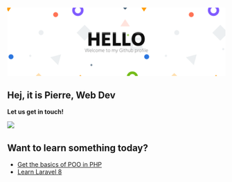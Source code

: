 ![about](about.png)

## **Hej, it is Pierre, Web Dev**

**Let us get in touch!**

<a href="https://www.linkedin.com/in/pierreno%C3%ABl/">
  <img src="https://skillicons.dev/icons?i=linkedin"/>
</a>


## **Want to learn something today?** 
- [Get the basics of POO in PHP](https://github.com/pierrenoel/POO-Briefing)
- [Learn Laravel 8](https://github.com/pierrenoel/Laravel-Briefing)
